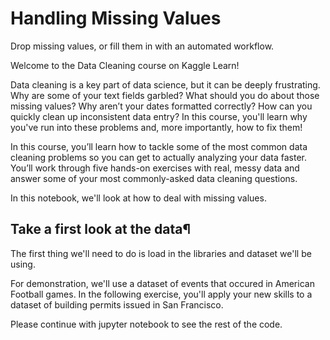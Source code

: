 # Handling Missing Values

Drop missing values, or fill them in with an automated workflow.

Welcome to the Data Cleaning course on Kaggle Learn!

Data cleaning is a key part of data science, but it can be deeply frustrating. Why are some of your text fields garbled? What should you do about those missing values? Why aren’t your dates formatted correctly? How can you quickly clean up inconsistent data entry? In this course, you'll learn why you've run into these problems and, more importantly, how to fix them!

In this course, you’ll learn how to tackle some of the most common data cleaning problems so you can get to actually analyzing your data faster. You’ll work through five hands-on exercises with real, messy data and answer some of your most commonly-asked data cleaning questions.

In this notebook, we'll look at how to deal with missing values.

## Take a first look at the data¶

The first thing we'll need to do is load in the libraries and dataset we'll be using.

For demonstration, we'll use a dataset of events that occured in American Football games. In the following exercise, you'll apply your new skills to a dataset of building permits issued in San Francisco.

Please continue with jupyter notebook to see the rest of the code.